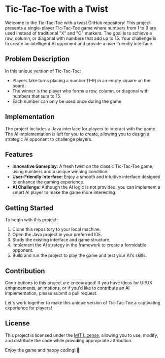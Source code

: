 # Tic-Tac-Toe with a Twist

Welcome to the Tic-Tac-Toe with a twist GitHub repository! This project presents a single-player Tic-Tac-Toe game where numbers from 1 to 9 are used instead of traditional "X" and "O" markers. The goal is to achieve a row, column, or diagonal with numbers that add up to 15. Your challenge is to create an intelligent AI opponent and provide a user-friendly interface.

## Problem Description

In this unique version of Tic-Tac-Toe:
- Players take turns placing a number (1-9) in an empty square on the board.
- The winner is the player who forms a row, column, or diagonal with numbers that sum to 15.
- Each number can only be used once during the game.

## Implementation

The project includes a Java interface for players to interact with the game. The AI implementation is left for you to create, allowing you to design a strategic AI opponent to challenge players.

## Features

- **Innovative Gameplay**: A fresh twist on the classic Tic-Tac-Toe game, using numbers and a unique winning condition.
- **User-Friendly Interface**: Enjoy a smooth and intuitive interface designed to enhance the gaming experience.
- **AI Challenge**: Although the AI logic is not provided, you can implement a smart AI player to make the game more interesting.

## Getting Started

To begin with this project:
1. Clone this repository to your local machine.
2. Open the Java project in your preferred IDE.
3. Study the existing interface and game structure.
4. Implement the AI strategy in the framework to create a formidable opponent.
5. Build and run the project to play the game and test your AI's skills.

## Contribution

Contributions to this project are encouraged! If you have ideas for UI/UX enhancements, animations, or if you'd like to contribute an AI implementation, please submit a pull request.

Let's work together to make this unique version of Tic-Tac-Toe a captivating experience for players!

## License

This project is licensed under the [MIT License](LICENSE), allowing you to use, modify, and distribute the code while providing appropriate attribution.

Enjoy the game and happy coding! 🎉
